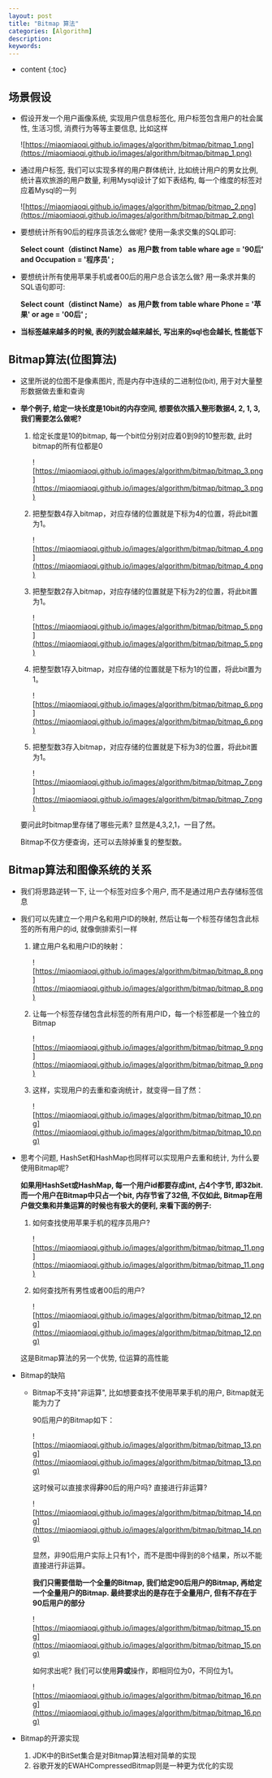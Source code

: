 ```yaml
---
layout: post
title: "Bitmap 算法"
categories: [Algorithm]
description:
keywords:
---
```


* content
{:toc} 

## 场景假设

* 假设开发一个用户画像系统, 实现用户信息标签化, 用户标签包含用户的社会属性, 生活习惯, 消费行为等等主要信息, 比如这样

    ![https://miaomiaoqi.github.io/images/algorithm/bitmap/bitmap_1.png](https://miaomiaoqi.github.io/images/algorithm/bitmap/bitmap_1.png)

* 通过用户标签, 我们可以实现多样的用户群体统计, 比如统计用户的男女比例, 统计喜欢旅游的用户数量, 利用Mysql设计了如下表结构, 每一个维度的标签对应着Mysql的一列

    ![https://miaomiaoqi.github.io/images/algorithm/bitmap/bitmap_2.png](https://miaomiaoqi.github.io/images/algorithm/bitmap/bitmap_2.png)

* 要想统计所有90后的程序员该怎么做呢? 使用一条求交集的SQL即可:

    **Select count（distinct Name） as 用户数 from table whare age = '90后' and Occupation = '程序员' ;**

* 要想统计所有使用苹果手机或者00后的用户总合该怎么做? 用一条求并集的SQL语句即可:

    **Select count（distinct Name） as 用户数 from table whare Phone = '苹果' or age = '00后' ;**

* **当标签越来越多的时候, 表的列就会越来越长, 写出来的sql也会越长, 性能低下**

## Bitmap算法(位图算法)

* 这里所说的位图不是像素图片, 而是内存中连续的二进制位(bit), 用于对大量整形数据做去重和查询

* **举个例子, 给定一块长度是10bit的内存空间, 想要依次插入整形数据4, 2, 1, 3, 我们需要怎么做呢?**

	1. 给定长度是10的bitmap, 每一个bit位分别对应着0到9的10整形数, 此时bitmap的所有位都是0

		![https://miaomiaoqi.github.io/images/algorithm/bitmap/bitmap_3.png](https://miaomiaoqi.github.io/images/algorithm/bitmap/bitmap_3.png)

	1. 把整型数4存入bitmap，对应存储的位置就是下标为4的位置，将此bit置为1。

		![https://miaomiaoqi.github.io/images/algorithm/bitmap/bitmap_4.png](https://miaomiaoqi.github.io/images/algorithm/bitmap/bitmap_4.png)

	3. 把整型数2存入bitmap，对应存储的位置就是下标为2的位置，将此bit置为1。

		![https://miaomiaoqi.github.io/images/algorithm/bitmap/bitmap_5.png](https://miaomiaoqi.github.io/images/algorithm/bitmap/bitmap_5.png)

	3. 把整型数1存入bitmap，对应存储的位置就是下标为1的位置，将此bit置为1。

		![https://miaomiaoqi.github.io/images/algorithm/bitmap/bitmap_6.png](https://miaomiaoqi.github.io/images/algorithm/bitmap/bitmap_6.png)

	3. 把整型数3存入bitmap，对应存储的位置就是下标为3的位置，将此bit置为1。

		![https://miaomiaoqi.github.io/images/algorithm/bitmap/bitmap_7.png](https://miaomiaoqi.github.io/images/algorithm/bitmap/bitmap_7.png)

	要问此时bitmap里存储了哪些元素? 显然是4,3,2,1，一目了然。

	Bitmap不仅方便查询，还可以去除掉重复的整型数。

## Bitmap算法和图像系统的关系

* 我们将思路逆转一下, 让一个标签对应多个用户, 而不是通过用户去存储标签信息

* 我们可以先建立一个用户名和用户ID的映射, 然后让每一个标签存储包含此标签的所有用户的id, 就像倒排索引一样

	1. 建立用户名和用户ID的映射：

		![https://miaomiaoqi.github.io/images/algorithm/bitmap/bitmap_8.png](https://miaomiaoqi.github.io/images/algorithm/bitmap/bitmap_8.png)

	1. 让每一个标签存储包含此标签的所有用户ID，每一个标签都是一个独立的Bitmap

		![https://miaomiaoqi.github.io/images/algorithm/bitmap/bitmap_9.png](https://miaomiaoqi.github.io/images/algorithm/bitmap/bitmap_9.png)

	1. 这样，实现用户的去重和查询统计，就变得一目了然：

		![https://miaomiaoqi.github.io/images/algorithm/bitmap/bitmap_10.png](https://miaomiaoqi.github.io/images/algorithm/bitmap/bitmap_10.png)

* 思考个问题, HashSet和HashMap也同样可以实现用户去重和统计, 为什么要使用Bitmap呢?

	**如果用HashSet或HashMap, 每一个用户id都要存成int, 占4个字节, 即32bit. 而一个用户在Bitmap中只占一个bit, 内存节省了32倍, 不仅如此, Bitmap在用户做交集和并集运算的时候也有极大的便利, 来看下面的例子:**

	1. 如何查找使用苹果手机的程序员用户? 

		![https://miaomiaoqi.github.io/images/algorithm/bitmap/bitmap_11.png](https://miaomiaoqi.github.io/images/algorithm/bitmap/bitmap_11.png)

	1. 如何查找所有男性或者00后的用户? 

		![https://miaomiaoqi.github.io/images/algorithm/bitmap/bitmap_12.png](https://miaomiaoqi.github.io/images/algorithm/bitmap/bitmap_12.png)

	这是Bitmap算法的另一个优势, 位运算的高性能

* Bitmap的缺陷

	* Bitmap不支持"非运算", 比如想要查找不使用苹果手机的用户, Bitmap就无能为力了

		90后用户的Bitmap如下：

		![https://miaomiaoqi.github.io/images/algorithm/bitmap/bitmap_13.png](https://miaomiaoqi.github.io/images/algorithm/bitmap/bitmap_13.png)

		这时候可以直接求得**非**90后的用户吗? 直接进行非运算? 

		![https://miaomiaoqi.github.io/images/algorithm/bitmap/bitmap_14.png](https://miaomiaoqi.github.io/images/algorithm/bitmap/bitmap_14.png)

		显然，非90后用户实际上只有1个，而不是图中得到的8个结果，所以不能直接进行非运算。

		**我们只需要借助一个全量的Bitmap, 我们给定90后用户的Bitmap, 再给定一个全量用户的Bitmap. 最终要求出的是存在于全量用户, 但有不存在于90后用户的部分**

		![https://miaomiaoqi.github.io/images/algorithm/bitmap/bitmap_15.png](https://miaomiaoqi.github.io/images/algorithm/bitmap/bitmap_15.png)

		如何求出呢? 我们可以使用**异或**操作，即相同位为0，不同位为1。

		![https://miaomiaoqi.github.io/images/algorithm/bitmap/bitmap_16.png](https://miaomiaoqi.github.io/images/algorithm/bitmap/bitmap_16.png)

* Bitmap的开源实现

	1. JDK中的BitSet集合是对Bitmap算法相对简单的实现
	1. 谷歌开发的EWAHCompressedBitmap则是一种更为优化的实现